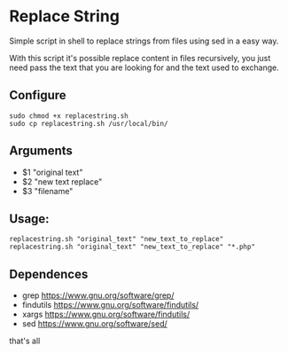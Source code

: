 # Replace String
Simple script in shell to replace strings from files using sed in a easy way.

With this script it's possible replace content in files recursively, you just need pass the text that you are looking for and the text used to exchange.

## Configure
```
sudo chmod +x replacestring.sh
sudo cp replacestring.sh /usr/local/bin/
```
## Arguments

* $1 "original text"
* $2 "new text replace"
* $3 "filename" <optional>

## Usage: 
```
replacestring.sh "original_text" "new_text_to_replace"
replacestring.sh "original_text" "new_text_to_replace" "*.php"
```

## Dependences

- grep https://www.gnu.org/software/grep/
- findutils https://www.gnu.org/software/findutils/
- xargs https://www.gnu.org/software/findutils/
- sed https://www.gnu.org/software/sed/

that's all
